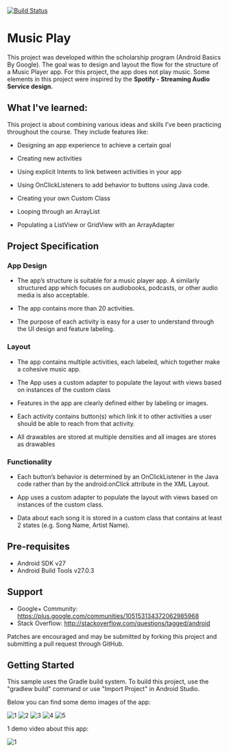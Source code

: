 [![Build Status](https://travis-ci.org/alexcatanet/Music-Play.svg?branch=master)](https://travis-ci.org/alexcatanet/Music-Play)
# Music Play
This project was developed within the scholarship program (Android Basics By Google).
The goal was to design and layout the flow for the structure of a Music Player app. For this project, the app does not play music. 
Some elements in this project were inspired by the **Spotify - Streaming Audio Service design.**

## What I've learned:
This project is about combining various ideas and skills I've been practicing throughout the course. They include features like:

- Designing an app experience to achieve a certain goal

- Creating new activities

- Using explicit Intents to link between activities in your app

- Using OnClickListeners to add behavior to buttons using Java code.

- Creating your own Custom Class

- Looping through an ArrayList

- Populating a ListView or GridView with an ArrayAdapter

##  Project Specification
### App Design

- The app’s structure is suitable for a music player app. A similarly structured app which focuses on audiobooks, podcasts, or other audio media is also acceptable.

- The app contains more than 20 activities.

- The purpose of each activity is easy for a user to understand through the UI design and feature labeling.

### Layout

- The app contains multiple activities, each labeled, which together make a cohesive music app.

- The App uses a custom adapter to populate the layout with views based on instances of the custom class

- Features in the app are clearly defined either by labeling or images.

- Each activity contains button(s) which link it to other activities a user should be able to reach from that activity.

- All drawables are stored at multiple densities and all images are stores as drawables

### Functionality

- Each button’s behavior is determined by an OnClickListener in the Java code rather than by the android:onClick attribute in the XML Layout.

- App uses a custom adapter to populate the layout with views based on instances of the custom class.

- Data about each song it is stored in a custom class that contains at least 2 states (e.g. Song Name, Artist Name).

## Pre-requisites

- Android SDK v27
- Android Build Tools v27.0.3

## Support

- Google+ Community: https://plus.google.com/communities/105153134372062985968
- Stack Overflow: http://stackoverflow.com/questions/tagged/android

Patches are encouraged and may be submitted by forking this project and submitting a pull request through GitHub.

## Getting Started

This sample uses the Gradle build system. To build this project, use the "gradlew build" command or use "Import Project" in Android Studio.

Below you can find some demo images of the app:

![1](https://user-images.githubusercontent.com/33226462/39974365-0be1091c-5720-11e8-935c-f10db462b849.png)
![2](https://user-images.githubusercontent.com/33226462/39974366-0c0b44c0-5720-11e8-9db7-6778e30f33bf.png)
![3](https://user-images.githubusercontent.com/33226462/39974367-0c322c20-5720-11e8-8e39-971df8a99788.png)
![4](https://user-images.githubusercontent.com/33226462/39974368-0c58c2b8-5720-11e8-8521-ea87586ae5ea.png)
![5](https://user-images.githubusercontent.com/33226462/39974369-0c81e86e-5720-11e8-8df6-f5577a95a8a8.png)

1 demo video about this app:

![1](https://user-images.githubusercontent.com/33226462/39974380-1c85d8f6-5720-11e8-856a-c3375486ab2b.gif)

